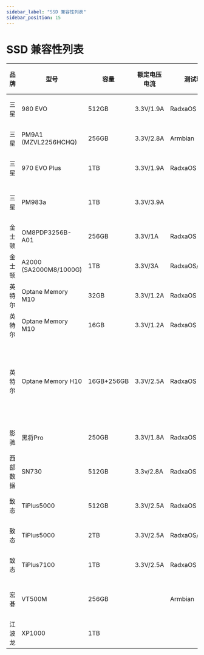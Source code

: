 ```yaml
---
sidebar_label: "SSD 兼容性列表"
sidebar_position: 15
---
```


# SSD 兼容性列表

<div className='gpio_style'>

| 品牌     | 型号                   | 容量       | 额定电压电流 | 测试环境        | 兼容性       | 读写速率                         | 备注                                               |
| -------- | ---------------------- | ---------- | ------------ | --------------- | ------------ | -------------------------------- | -------------------------------------------------- |
| 三星     | 980 EVO                | 512GB      | 3.3V/1.9A    | RadxaOS         | 可识别       | Read:1.0GB/s<br/>Write:991MB/s   |                                                    |
| 三星     | PM9A1 (MZVL2256HCHQ)   | 256GB      | 3.3V/2.8A    | Armbian         | 可识别       | Read:14.8MB/s<br/>Write:9.72MB/s |                                                    |
| 三星     | 970 EVO Plus           | 1TB        | 3.3V/1.9A    | RadxaOS         | 可识别       |                                  |                                                    |
| 三星     | PM983a                 | 1TB        | 3.3V/3.9A    |                 | **不可识别** |                                  |                                                    |
| 金士顿   | OM8PDP3256B-A01        | 256GB      | 3.3V/1A      | RadxaOS         | 可识别       |                                  |                                                    |
| 金士顿   | A2000 (SA2000M8/1000G) | 1TB        | 3.3V/3A      | RadxaOS/Armbian | 可识别       | Read:980MB/s<br/>Write:888MB/s   |                                                    |
| 英特尔   | Optane Memory M10      | 32GB       | 3.3V/1.2A    | RadxaOS         | 可识别       |                                  |                                                    |
| 英特尔   | Optane Memory M10      | 16GB       | 3.3V/1.2A    | RadxaOS         | 可识别       |                                  |                                                    |
| 英特尔   | Optane Memory H10      | 16GB+256GB | 3.3V/2.5A    | RadxaOS         | 可识别       | Read:910MB/s<br/>Write:170MB/s   | 默认配置下仅可识别 16G，PCI-E 分离后可识别全部容量 |
| 影驰     | 黑将Pro                | 250GB      | 3.3V/1.8A    | RadxaOS         | 可识别       | Read:2.1GB/s<br/>Write:680MB/s   |                                                    |
| 西部数据 | SN730                  | 512GB      | 3.3v/2.8A    | RadxaOS         | 可识别       | Read:1.4GB/s<br/>Write:670MB/s   |                                                    |
| 致态     | TiPlus5000             | 512GB      | 3.3V/2.5A    | RadxaOS         | 可识别       |                                  |                                                    |
| 致态     | TiPlus5000             | 2TB        | 3.3V/2.5A    | RadxaOS/Armbian | 可识别       | Read:1.3GB/s<br/>Write:745MB/s   |                                                    |
| 致态     | TiPlus7100             | 1TB        | 3.3V/2.5A    | RadxaOS         | 可识别       | Read:2.9GB/s<br/>Write:2.2GB/s   |                                                    |
| 宏碁     | VT500M                 | 256GB      |              | Armbian         | **不可识别** |                                  |                                                    |
| 江波龙   | XP1000                 | 1TB        |              |                 | 可识别       | Read:2.0GB/s<br/>Write:2.0GB/s   |                                                    |

</div>
